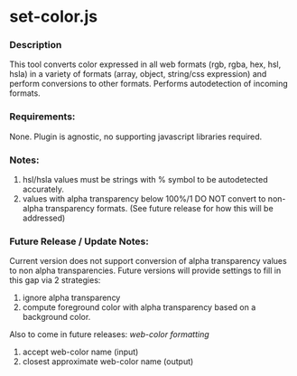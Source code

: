 # set-color.js

### Description
This tool converts color expressed in all web formats (rgb, rgba, hex, hsl, hsla) in a variety of formats (array, object, string/css expression) and perform conversions to other formats. Performs autodetection of incoming formats. 

### Requirements: 
None. Plugin is agnostic, no supporting javascript libraries required.

### Notes:
1. hsl/hsla values must be strings with % symbol to be autodetected accurately.
2. values with alpha transparency below 100%/1 DO NOT convert to non-alpha transparency formats. (See future release for how this will be addressed)

### Future Release / Update Notes:
Current version does not support conversion of alpha transparency values to non alpha transparencies. Future versions will provide settings to fill in this gap via 2 strategies: 
1. ignore alpha transparency
2. compute foreground color with alpha transparency based on a background color.

Also to come in future releases:
*web-color formatting*
1. accept web-color name (input)
2. closest approximate web-color name (output)

